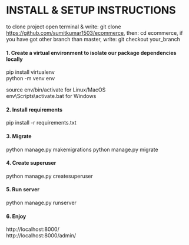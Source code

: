 # INSTALL & SETUP INSTRUCTIONS

to clone project open terminal & write: git clone https://github.com/sumitkumar1503/ecommerce,
then: cd ecommerce,
if you have got other branch than master, write: git checkout your_branch


#### 1. Create a virtual environment to isolate our package dependencies locally
pip install virtualenv  
python -m venv env 
 
source env/bin/activate for Linux/MacOS  
env\Scripts\activate.bat for Windows  

#### 2. Install requirements
pip install -r requirements.txt

#### 3. Migrate
python manage.py makemigrations
python manage.py migrate

#### 4. Create superuser
python manage.py createsuperuser  

#### 5. Run server
python manage.py runserver

#### 6. Enjoy
http://localhost:8000/  
http://localhost:8000/admin/  